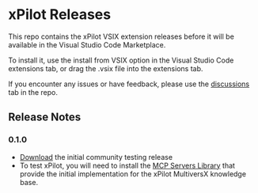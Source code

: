 # xPilot Releases

This repo contains the xPilot VSIX extension releases before it will be available in the Visual Studio Code Marketplace.

To install it, use the install from VSIX option in the Visual Studio Code extensions tab, or drag the .vsix file into the extensions tab.

If you encounter any issues or have feedback, please use the [discussions](https://github.com/unievo/xpilot-releases/discussions) tab in the repo.

## Release Notes

### 0.1.0

- [Download](/releases/xpilot-0.1.0.vsix) the initial community testing release
- To test xPilot, you will need to install the [MCP Servers Library](https://github.com/unievo/xpilot-mcp-library) that provide the initial implementation for the xPilot MultiversX knowledge base.